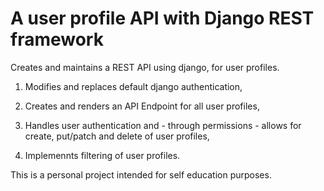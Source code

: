# A user profile API with Django REST framework

Creates and maintains a REST API using django, for user profiles.

1. Modifies and replaces default django authentication,

2. Creates and renders an API Endpoint for all user profiles,

3. Handles user authentication and - through permissions - allows for create, put/patch and delete of user profiles,

4. Implemennts filtering of user profiles.


This is a personal project intended for self education purposes.